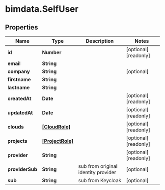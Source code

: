 # bimdata.SelfUser

## Properties

Name | Type | Description | Notes
------------ | ------------- | ------------- | -------------
**id** | **Number** |  | [optional] [readonly] 
**email** | **String** |  | 
**company** | **String** |  | [optional] 
**firstname** | **String** |  | 
**lastname** | **String** |  | 
**createdAt** | **Date** |  | [optional] [readonly] 
**updatedAt** | **Date** |  | [optional] [readonly] 
**clouds** | [**[CloudRole]**](CloudRole.md) |  | [optional] [readonly] 
**projects** | [**[ProjectRole]**](ProjectRole.md) |  | [optional] [readonly] 
**provider** | **String** |  | [optional] [readonly] 
**providerSub** | **String** | sub from original identity provider | [optional] 
**sub** | **String** | sub from Keycloak | [optional] 


